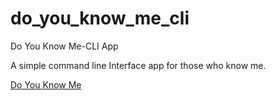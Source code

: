 # do_you_know_me_cli
Do You Know Me-CLI App

A simple command line Interface app for those who know me.

[Do You Know Me](https://replit.com/@SakshiSrivasta2/ex-14?embed=1&output=1 "Let's Play")

